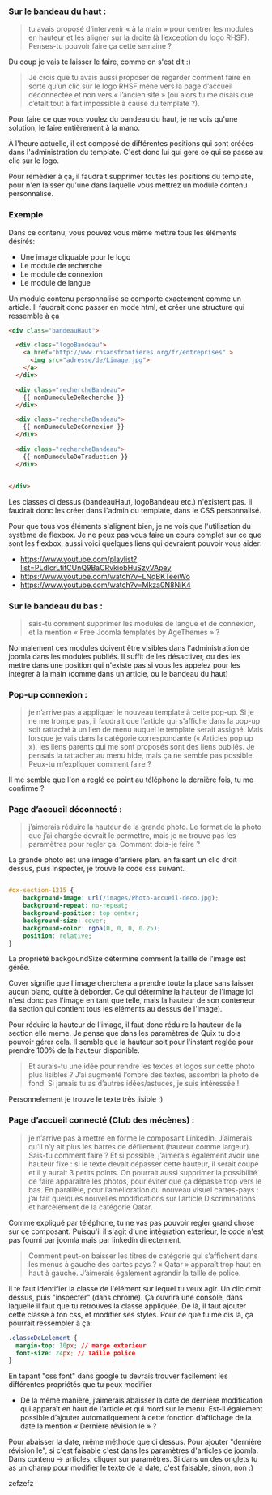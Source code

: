 ### Sur le bandeau du haut : 

> tu avais proposé d’intervenir « à la main » pour centrer les modules en hauteur et les aligner sur la droite (à l’exception du logo RHSF). Penses-tu pouvoir faire ça cette semaine ? 

Du coup je vais te laisser le faire, comme on s'est dit :)

> Je crois que tu avais aussi proposer de regarder comment faire en sorte qu’un clic sur le logo RHSF mène vers la page d’accueil déconnectée et non vers « l’ancien site » (ou alors tu me disais que c’était tout à fait impossible à cause du template ?). 

Pour faire ce que vous voulez du bandeau du haut, je ne vois qu'une solution, le faire entièrement à la mano.

À l'heure actuelle, il est composé de différentes positions qui sont créées dans l'administration du template. C'est donc lui qui gere ce qui se passe au clic sur le logo.

Pour remèdier à ça, il faudrait supprimer toutes les positions du template, pour n'en laisser qu'une dans laquelle vous mettrez un module contenu personnalisé.

### Exemple

Dans ce contenu, vous pouvez vous même mettre tous les éléments désirés:

* Une image cliquable pour le logo
* Le module de recherche
* Le module de connexion
* Le module de langue

Un module contenu personnalisé se comporte exactement comme un article. Il faudrait donc passer en mode html, et créer une structure qui ressemble à ça

```html
<div class="bandeauHaut">

  <div class="logoBandeau">
    <a href="http://www.rhsansfrontieres.org/fr/entreprises" >
      <img src="adresse/de/Limage.jpg">
    </a>
  </div>

  <div class="rechercheBandeau">
    {{ nomDumoduleDeRecherche }}
  </div>

  <div class="rechercheBandeau">
    {{ nomDumoduleDeConnexion }}
  </div>

  <div class="rechercheBandeau">
    {{ nomDumoduleDeTraduction }}
  </div>


</div>

```

Les classes ci dessus (bandeauHaut, logoBandeau etc.) n'existent pas. Il faudrait donc les créer dans l'admin du template, dans le CSS personnalisé.

Pour que tous vos éléments s'alignent bien, je ne vois que l'utilisation du système de flexbox. Je ne peux pas vous faire un cours complet sur ce que sont les flexbox, aussi voici quelques liens qui devraient pouvoir vous aider:

* https://www.youtube.com/playlist?list=PLdlcrLtifCUnQ9BaCRvkiobHuSzyVApey
* https://www.youtube.com/watch?v=LNqBKTeeiWo
* https://www.youtube.com/watch?v=Mkza0N8NiK4



### Sur le bandeau du bas : 

> sais-tu comment supprimer les modules de langue et de connexion, et la mention « Free Joomla templates by AgeThemes » ?


Normalement ces modules doivent être visibles dans l'administration de joomla dans les modules publiés. Il suffit de les désactiver, ou des les mettre dans une position qui n'existe pas si vous les appelez pour les intégrer à la main (comme dans un article, ou le bandeau du haut)


### Pop-up connexion : 

> je n’arrive pas à appliquer le nouveau template à cette pop-up. Si je ne me trompe pas, il faudrait que l’article qui s’affiche dans la pop-up soit rattaché à un lien de menu auquel le template serait assigné. Mais lorsque je vais dans la catégorie correspondante (« Articles pop up »), les liens parents qui me sont proposés sont des liens publiés. Je pensais la rattacher au menu hide, mais ça ne semble pas possible. Peux-tu m’expliquer comment faire ?

Il me semble que l'on a reglé ce point au téléphone la dernière fois, tu me confirme ?

### Page d’accueil déconnecté : 

> j’aimerais réduire la hauteur de la grande photo. Le format de la photo que j’ai chargée devrait le permettre, mais je ne trouve pas les paramètres pour régler ça. Comment dois-je faire ? 

La grande photo est une image d'arriere plan. en faisant un clic droit dessus, puis inspecter, je trouve le code css suivant.

```css

#qx-section-1215 {
    background-image: url(/images/Photo-accueil-deco.jpg); 
    background-repeat: no-repeat;
    background-position: top center;
    background-size: cover;
    background-color: rgba(0, 0, 0, 0.25);
    position: relative;
}

```

La propriété backgoundSize détermine comment la taille de l'image est gérée. 

Cover signifie que l'image cherchera a prendre toute la place sans laisser aucun blanc, quitte à déborder. Ce qui détermine la hauteur de l'image ici n'est donc pas l'image en tant que telle, mais la hauteur de son conteneur (la section qui contient tous les éléments au dessus de l'image).

Pour réduire la hauteur de l'image, il faut donc réduire la hauteur de la section elle meme. Je pense que dans les paramètres de Quix tu dois pouvoir gérer cela. Il semble que la hauteur soit pour l'instant reglée pour prendre 100% de la hauteur disponible.


> Et aurais-tu une idée pour rendre les textes et logos sur cette photo plus lisibles ? J’ai augmenté l’ombre des textes, assombri la photo de fond. Si jamais tu as d’autres idées/astuces, je suis intéressée !

Personnelement je trouve le texte très lisible :)


### Page d’accueil connecté (Club des mécènes) : 

> je n’arrive pas à mettre en forme le composant LinkedIn. J’aimerais qu’il n’y ait plus les barres de défilement (hauteur comme largeur). Sais-tu comment faire ? Et si possible, j’aimerais également avoir une hauteur fixe : si le texte devait dépasser cette hauteur, il serait coupé et il y aurait 3 petits points. On pourrait aussi supprimer la possibilité de faire apparaître les photos, pour éviter que ça dépasse trop vers le bas.
En parallèle, pour l’amélioration du nouveau visuel cartes-pays : j’ai fait quelques nouvelles modifications sur l’article Discriminations et harcèlement de la catégorie Qatar.

Comme expliqué par téléphone, tu ne vas pas pouvoir regler grand chose sur ce composant. Puisqu'il il s'agit d'une intégration exterieur, le code n'est pas fourni par joomla mais par linkedin directement. 

> Comment peut-on baisser les titres de catégorie qui s’affichent dans les menus à gauche des cartes pays ? « Qatar » apparaît trop haut en haut à gauche. J’aimerais également agrandir la taille de police.

Il te faut identifier la classe de l'élément sur lequel tu veux agir. Un clic droit dessus, puis "inspecter" (dans chrome). Ça ouvrira une console, dans laquelle il faut que tu retrouves la classe appliquée. De là, il faut ajouter cette classe à ton css, et modifier ses styles. Pour ce que tu me dis là, ça pourrait ressembler à ça:

```css
.classeDeLelement {
  margin-top: 10px; // marge exterieur
  font-size: 24px; // Taille police
}
```

En tapant "css font" dans google tu devrais trouver facilement les différentes propriétés que tu peux modifier

- De la même manière, j’aimerais abaisser la date de dernière modification qui apparaît en haut de l’article et qui mord sur le menu. Est-il également possible d’ajouter automatiquement à cette fonction d’affichage de la date la mention « Dernière révision le » ?

Pour abaisser la date, même méthode que ci dessus. Pour ajouter "dernière révision le", si c'est faisable c'est dans les paramètres d'articles de joomla. Dans contenu -> articles, cliquer sur paramètres. Si dans un des onglets tu as un champ pour modifier le texte de la date, c'est faisable, sinon, non :)

zefzefz
